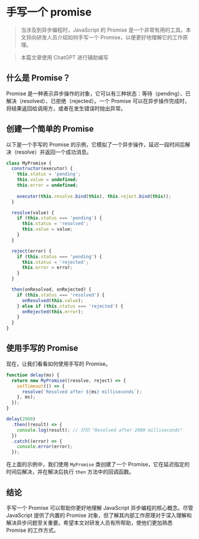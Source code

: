 # 手写一个 promise

> 当涉及到异步编程时，JavaScript 的 Promise 是一个非常有用的工具。本文将向研发人员介绍如何手写一个 Promise，以便更好地理解它的工作原理。

> 本篇文章使用 ChatGPT 进行辅助编写



## 什么是 Promise？

Promise 是一种表示异步操作的对象，它可以有三种状态：等待（pending）、已解决（resolved）、已拒绝（rejected）。一个 Promise 可以在异步操作完成时，将结果返回给调用方，或者在发生错误时抛出异常。

## 创建一个简单的 Promise

以下是一个手写的 Promise 的示例，它模拟了一个异步操作，延迟一段时间后解决（resolve）并返回一个成功消息。

```javascript
class MyPromise {
  constructor(executor) {
    this.status = 'pending';
    this.value = undefined;
    this.error = undefined;
    
    executor(this.resolve.bind(this), this.reject.bind(this));
  }

  resolve(value) {
    if (this.status === 'pending') {
      this.status = 'resolved';
      this.value = value;
    }
  }

  reject(error) {
    if (this.status === 'pending') {
      this.status = 'rejected';
      this.error = error;
    }
  }

  then(onResolved, onRejected) {
    if (this.status === 'resolved') {
      onResolved(this.value);
    } else if (this.status === 'rejected') {
      onRejected(this.error);
    }
  }
}
```

## 使用手写的 Promise

现在，让我们看看如何使用手写的 Promise。

```javascript
function delay(ms) {
  return new MyPromise((resolve, reject) => {
    setTimeout(() => {
      resolve(`Resolved after ${ms} milliseconds`);
    }, ms);
  });
}

delay(2000)
  .then((result) => {
    console.log(result); // 打印 "Resolved after 2000 milliseconds"
  })
  .catch((error) => {
    console.error(error);
  });
```

在上面的示例中，我们使用 `MyPromise` 类创建了一个 Promise，它在延迟指定的时间后解决，并在解决后执行 `then` 方法中的回调函数。

## 结论

手写一个 Promise 可以帮助你更好地理解 JavaScript 异步编程的核心概念。尽管 JavaScript 提供了内置的 Promise 对象，但了解其内部工作原理对于深入理解和解决异步问题至关重要。希望本文对研发人员有所帮助，使他们更加熟悉 Promise 的工作方式。